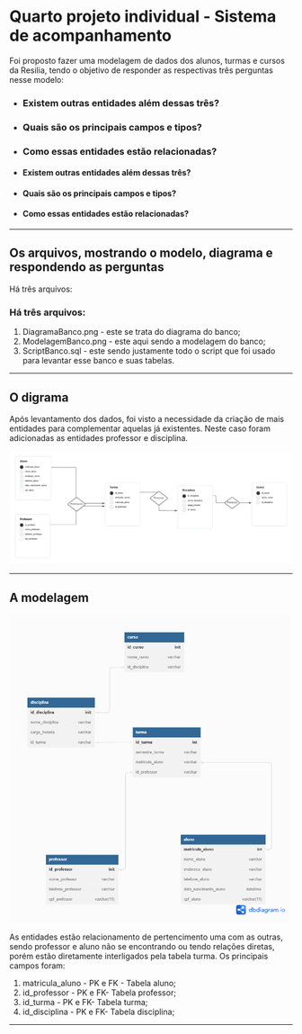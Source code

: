 # Quarto projeto individual - Sistema de acompanhamento
Foi proposto fazer uma modelagem de dados dos alunos, turmas e cursos da Resilia, tendo o objetivo de responder as respectivas três perguntas nesse modelo:
- <h3> Existem outras entidades além dessas três? </h3>
- <h3> Quais são os principais campos e tipos? </h3>
- <h3> Como essas entidades estão relacionadas? </h3>
- <h4> Existem outras entidades além dessas três? </h4>
- <h4> Quais são os principais campos e tipos? </h4>
- <h4> Como essas entidades estão relacionadas? </h4>

<hr>

## Os arquivos, mostrando o modelo, diagrama e respondendo as perguntas
Há três arquivos: 

<h3> Há três arquivos: </h3>
<ol> 
<li> DiagramaBanco.png - este se trata do diagrama do banco;</li>
<li> ModelagemBanco.png - este aqui sendo a modelagem do banco;</li>
<li> ScriptBanco.sql - este sendo justamente todo o script que foi usado para levantar esse banco e suas tabelas.</li>
</ol>
<hr>

## O digrama

Após levantamento dos dados, foi visto a necessidade da criação de mais entidades para complementar aquelas já existentes. Neste caso foram adicionadas as entidades professor e disciplina.

<img src="/DiagramaBanco.png" width="800px"/>
<hr>

## A modelagem 

<img src="/ModelagemBanco.png" width="500px"/>

As entidades estão relacionamento de pertencimento uma com as outras, sendo professor e aluno não se encontrando ou tendo relações diretas, porém estão diretamente interligados pela tabela turma. Os principais campos foram:

<ol> 
<li> matricula_aluno - PK e FK - Tabela aluno;</li>
<li> id_professor - PK e FK- Tabela professor;</li>
<li> id_turma - PK e FK- Tabela turma;</li>
<li> id_disciplina - PK e FK- Tabela disciplina;</li>
<li< id_curso - PK e FK- Tabela curso.</li>
</ol>
<hr>
<br>
